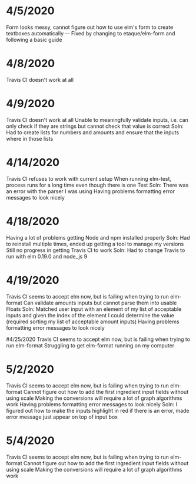 # 4/5/2020
Form looks messy, cannot figure out how to use elm's form to create textboxes automatically
 -- Fixed by changing to etaque/elm-form and following a basic guide

# 4/8/2020
Travis CI doesn't work at all

# 4/9/2020
Travis CI doesn't work at all
Unable to meaningfully validate inputs, i.e. can only check if they are strings but cannot check that value is correct
  Soln: Had to create lists for numbers and amounts and ensure that the inputs where in those lists

# 4/14/2020
Travis CI refuses to work with current setup
When running elm-test, process runs for a long time even though there is one Test
  Soln: There was an error with the parser I was using
Having problems formatting error messages to look nicely

# 4/18/2020
Having a lot of problems getting Node and npm installed properly
  Soln: Had to reinstall multiple times, ended up getting a tool to manage my versions
Still no progress in getting Travis CI to work
  Soln: Had to change Travis to run with elm 0.19.0 and node_js 9

# 4/19/2020
Travis CI seems to accept elm now, but is failing when trying to run elm-format
Can validate amounts inputs but cannot parse them into usable Floats
 Soln: Matched user input with an element of my list of acceptable inputs and given the index of the element I could determine the value (required sorting my list of acceptable amount inputs)
Having problems formatting error messages to look nicely

#4/25/2020
Travis CI seems to accept elm now, but is failing when trying to run elm-format
Struggling to get elm-format running on my computer

# 5/2/2020
Travis CI seems to accept elm now, but is failing when trying to run elm-format
Cannot figure out how to add the first ingredient input fields without using scale
Making the conversions will require a lot of graph algorithms work
Having problems formatting error messages to look nicely
  Soln: I figured out how to make the inputs highlight in red if there is an error, made error message just appear on top of input box

# 5/4/2020
Travis CI seems to accept elm now, but is failing when trying to run elm-format
Cannot figure out how to add the first ingredient input fields without using scale
Making the conversions will require a lot of graph algorithms work
